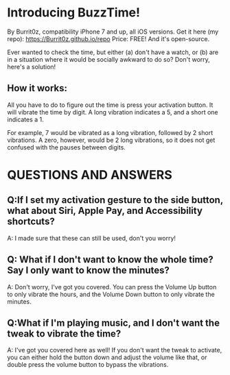 # Introducing BuzzTime!

By Burrit0z, compatibility iPhone 7 and up, all iOS versions.
Get it here (my repo): https://Burrit0z.github.io/repo
Price: FREE! And it's open-source.

Ever wanted to check the time, but either (a) don't have a watch, or (b) are in
 a situation where it would be socially awkward to do so? Don't worry, here's a
 solution!

## How it works:

All you have to do to figure out the time is press your activation button.
 It will vibrate the time by digit. A long vibration indicates a 5, and a short
 one indicates a 1.

For example, 7 would be vibrated as a long vibration,
 followed by 2 short vibrations. A zero, however, would be 2 long vibrations,
 so it does not get confused with the pauses between digits.

# QUESTIONS AND ANSWERS

## Q:If I set my activation gesture to the side button, what about Siri, Apple Pay, and Accessibility shortcuts?

A: I made sure that these can still be used, don't you worry!

## Q: What if I don't want to know the whole time? Say I only want to know the minutes?

A: Don't worry, I've got you covered. You can press the Volume Up button to only
 vibrate the hours, and the Volume Down button to only vibrate the minutes.

## Q:What if I'm playing music, and I don't want the tweak to vibrate the time?

A: I've got you covered here as well! If you don't want the tweak to activate,
 you can either hold the button down and adjust the volume like that, or double
 press the volume button to bypass the vibrations.
